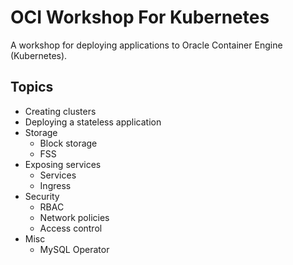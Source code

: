 # OCI Workshop For Kubernetes

A workshop for deploying applications to Oracle Container Engine (Kubernetes).

## Topics

* Creating clusters
* Deploying a stateless application
* Storage
  - Block storage
  - FSS
* Exposing services
  - Services
  - Ingress
* Security
  - RBAC
  - Network policies
  - Access control
* Misc
  - MySQL Operator
